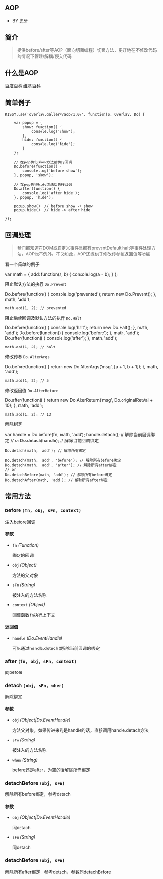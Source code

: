 ## AOP

- BY 虎牙

## 简介

> 提供before/after等AOP（面向切面编程）切面方法，更好地在不修改代码的情况下管理/解耦/侵入代码

## 什么是AOP

<p><a href="http://baike.baidu.com/view/73626.htm" target="_blank">百度百科</a> <a href="http://zh.wikipedia.org/wiki/AOP" target="_blank">维基百科</a></p>

## 简单例子

    KISSY.use('overlay,gallery/aop/1.0/', function(S, Overlay, Do) {
        
        var popup = {
            show: function() {
                console.log('show');
            },
            hide: function() {
                console.log('hide');
            }
        };
        
        // 在pop执行show方法前执行回调
        Do.before(function() {
            console.log('before show');
        }, popup, 'show');
        
        // 在pop执行hide方法后执行回调
        Do.after(function() {
            console.log('after hide');
        }, popup, 'hide');
        
        popup.show(); // before show -> show
        popup.hide(); // hide -> after hide
        
    });

## 回调处理

> 我们都知道在DOM或自定义事件里都有preventDefault,halt等事件处理方法，AOP也不例外，不仅如此，AOP还提供了修改传参和返回值等功能</p>

<p>看一个简单的例子</p>    
    var math = {
        add: function(a, b) {
            console.log(a + b);
        }
    };
<p>阻止默认方法的执行 <code>Do.Prevent</code></p>
    Do.before(function() {
        console.log('prevented');
        return new Do.Prevent();
    }, math, 'add');
    
    math.add(1, 2); // prevented
<p>阻止后续回调及默认方法的执行 <code>Do.Halt</code></p>
    Do.before(function() {
        console.log('halt');
        return new Do.Halt();
    }, math, 'add');
    Do.before(function() {
        console.log('before');
    }, math, 'add');
    Do.after(function() {
        console.log('after');
    }, math, 'add');
    
    math.add(1, 2); // halt
<p>修改传参 <code>Do.AlterArgs</code></p>
    Do.before(function() {
        return new Do.AlterArgs('msg', [a + 1, b + 1]);
    }, math, 'add');
    
    math.add(1, 2); // 5
<p>修改返回值 <code>Do.AlterReturn</code></p>
    Do.after(function() {
        return new Do.AlterReturn('msg', Do.originalRetVal + 10);
    }, math, 'add');
    
    math.add(1, 2); // 13
<p>解除绑定</p>
    var handle = Do.before(fn, math, 'add');
    handle.detach(); // 解除当前回调绑定
    // or
    Do.detach(handle); // 解除当前回调绑定
    
    Do.detach(math, 'add'); // 解除所有绑定
    
    Do.detach(math, 'add', 'before'); // 解除所有before绑定
    Do.detach(math, 'add', 'after'); // 解除所有after绑定
    // or
    Do.detachBefore(math, 'add'); // 解除所有before绑定
    Do.detachAfter(math, 'add'); // 解除所有after绑定

## 常用方法
<div class="method-list">
    <div class="method-item">
        <h3>before <code>(fn, obj, sFn, context)</code></h3>
        <p>注入before回调</p>
        <h4>参数</h4>
        <ul>
            <li>
                <code>fn</code>
                <i>(Function)</i>
                <p>绑定的回调</p>
            </li>
            <li>
                <code>obj</code>
                <i>(Object)</i>
                <p>方法的父对象</p>
            </li>
            <li>
                <code>sFn</code>
                <i>(String)</i>
                <p>被注入的方法名称</p>
            </li>
            <li>
                <code>context</code>
                <i>(Object)</i>
                <p>回调函数<code>fn</code>执行上下文</p>
            </li>
        </ul>
        <h4>返回值</h4>
        <ul>
            <li>
                <code>handle</code>
                <i>(Do.EventHandle)</i>
                <p>可以通过handle.detach()解除当前回调的绑定</p>
            </li>
        </ul>
    </div>
    <div class="method-item">
        <h3>after <code>(fn, obj, sFn, context)</code></h3>
        <p>同before</p>
    </div>
    <div class="method-item">
        <h3>detach <code>(obj, sFn, when)</code></h3>
        <p>解除绑定</p>
        <h4>参数</h4>
        <ul>
            <li>
                <code>obj</code>
                <i>(Object|Do.EventHandle)</i>
                <p>方法父对象，如果传进来的是handle的话，直接调用handle.detach方法</p>
            </li>
            <li>
                <code>sFn</code>
                <i>(String)</i>
                <p>被注入的方法名称</p>
            </li>
            <li>
                <code>when</code>
                <i>(String)</i>
                <p>before还是after，为空的话解除所有绑定</p>
            </li>
        </ul>
    </div>
    <div class="method-item">
        <h3>detachBefore <code>(obj, sFn)</code></h3>
        <p>解除所有before绑定，参考detach</p>
        <h4>参数</h4>
        <ul>
            <li>
                <code>obj</code>
                <i>(Object|Do.EventHandle)</i>
                <p>同detach</p>
            </li>
            <li>
                <code>sFn</code>
                <i>(String)</i>
                <p>同detach</p>
            </li>
        </ul>
    </div>
    <div class="method-item">
        <h3>detachBefore <code>(obj, sFn)</code></h3>
        <p>解除所有after绑定，参考detach，参数同detachBefore</p>
    </div>
</div>
    
